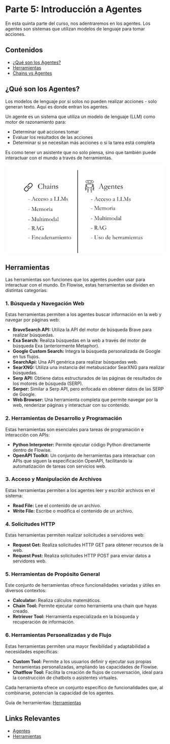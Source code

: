 # Parte 5: Introducción a Agentes

En esta quinta parte del curso, nos adentraremos en los agentes. Los agentes son sistemas que utilizan modelos de lenguaje para tomar acciones.

## Contenidos

- [¿Qué son los Agentes?](#qué-son-los-agentes)
- [Herramientas](#herramientas)
- [Chains vs Agentes](#chains-vs-agentes)


## ¿Qué son los Agentes?

Los modelos de lenguaje por sí solos no pueden realizar acciones - solo generan texto. Aquí es donde entran los agentes.

Un agente es un sistema que utiliza un modelo de lenguaje (LLM) como motor de razonamiento para:
- Determinar qué acciones tomar
- Evaluar los resultados de las acciones
- Determinar si se necesitan más acciones o si la tarea está completa

Es como tener un asistente que no solo piensa, sino que también puede interactuar con el mundo a través de herramientas.

![Comparación](../../.gitbook/assets/partes/parte5/chainsagentes.png)

## Herramientas

Las herramientas son funciones que los agentes pueden usar para interactuar con el mundo. En Flowise, estas herramientas se dividen en distintas categorías:

### 1. Búsqueda y Navegación Web

Estas herramientas permiten a los agentes buscar información en la web y navegar por páginas web:

*   **BraveSearch API:** Utiliza la API del motor de búsqueda Brave para realizar búsquedas.
*   **Exa Search:** Realiza búsquedas en la web a través del motor de búsqueda Exa (anteriormente Metaphor).
*   **Google Custom Search:** Integra la búsqueda personalizada de Google en tus flujos.
*   **SearchApi:** Una API genérica para realizar búsquedas web.
*   **SearXNG:** Utiliza una instancia del metabuscador SearXNG para realizar búsquedas.
*   **Serp API:** Obtiene datos estructurados de las páginas de resultados de los motores de búsqueda (SERP).
*   **Serper:** Similar a Serp API, pero enfocada en obtener datos de las SERP de Google.
*   **Web Browser:** Una herramienta completa que permite navegar por la web, renderizar páginas y interactuar con su contenido.

### 2. Herramientas de Desarrollo y Programación

Estas herramientas son esenciales para tareas de programación e interacción con APIs:

*   **Python Interpreter:** Permite ejecutar código Python directamente dentro de Flowise.
*   **OpenAPI Toolkit:** Un conjunto de herramientas para interactuar con APIs que siguen la especificación OpenAPI, facilitando la automatización de tareas con servicios web.

### 3. Acceso y Manipulación de Archivos

Estas herramientas permiten a los agentes leer y escribir archivos en el sistema:

*   **Read File:** Lee el contenido de un archivo.
*   **Write File:** Escribe o modifica el contenido de un archivo.

### 4. Solicitudes HTTP

Estas herramientas permiten realizar solicitudes a servidores web:

*   **Request Get:** Realiza solicitudes HTTP GET para obtener recursos de la web.
*   **Request Post:** Realiza solicitudes HTTP POST para enviar datos a servidores web.

### 5. Herramientas de Propósito General

Este conjunto de herramientas ofrece funcionalidades variadas y útiles en diversos contextos:

*   **Calculator:** Realiza cálculos matemáticos.
*   **Chain Tool:** Permite ejecutar como herramienta una chain que hayas creado.
*   **Retriever Tool:** Herramienta especializada en la búsqueda y recuperación de información.

### 6. Herramientas Personalizadas y de Flujo

Estas herramientas permiten una mayor flexibilidad y adaptabilidad a necesidades específicas:

*   **Custom Tool:** Permite a los usuarios definir y ejecutar sus propias herramientas personalizadas, ampliando las capacidades de Flowise.
*   **Chatflow Tool:** Facilita la creación de flujos de conversación, ideal para la construcción de chatbots o asistentes virtuales.

Cada herramienta ofrece un conjunto específico de funcionalidades que, al combinarse, potencian la capacidad de los agentes.

Guía de herramientas: 
[Herramientas](../../integraciones/langchain/tools)

## Links Relevantes

- [Agentes](../../integraciones/langchain/agents)
- [Herramientas](../../integraciones/langchain/tools)
